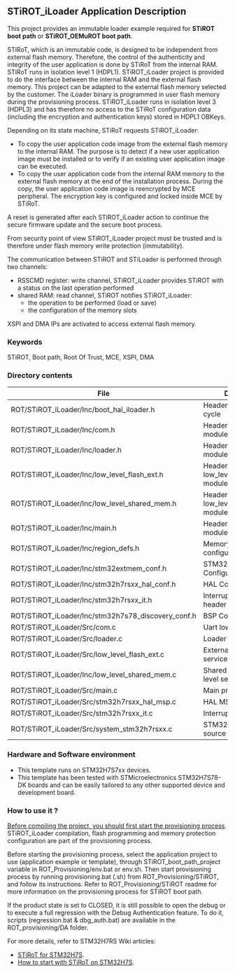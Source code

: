 ## <b>STiROT_iLoader Application Description</b>

This project provides an immutable loader example required for <b>STiROT boot path</b> or <b>STiROT_OEMuROT boot path</b>.

STiRoT, which is an immutable code, is designed to be independent from external flash memory. Therefore,
the control of the authenticity and integrity of the user application is done by STiRoT from the internal RAM.
STiRoT runs in isolation level 1 (HDPL1).
STiROT_iLoader project is provided to do the interface between the internal RAM and the external flash memory. This
project can be adapted to the external flash memory selected by the customer. The iLoader binary is programmed
in user flash memory during the provisioning process.
STiROT_iLoader runs in isolation level 3 (HDPL3) and has therefore no access to the STiRoT configuration data
(including the encryption and authentication keys) stored in HDPL1 OBKeys.

Depending on its state machine, STiRoT requests STiROT_iLoader:

- To copy the user application code image from the external flash memory to the internal RAM. The purpose
is to detect if a new user application image must be installed or to verify if an existing user application
image can be executed.
- To copy the user application code from the internal RAM memory to the external flash memory at the end
of the installation process. During the copy, the user application code image is reencrypted by MCE
peripheral. The encryption key is configured and locked inside MCE by STiRoT.

A reset is generated after each STiROT_iLoader action to continue the secure firmware update and the secure boot
process.

From security point of view STiROT_iLoader project must be trusted and is therefore under flash memory write
protection (immutability).

The communication between STiROT and STiLoader is performed through two channels:

- RSSCMD register: write channel, STiROT_iLoader provides STiROT with a status on the last operation performed
- shared RAM: read channel, STiROT notifies STiROT_iLoader:
  - the operation to be performed (load or save)
  - the configuration of the memory slots

XSPI and DMA IPs are activated to access external flash memory.

### <b>Keywords</b>

STiROT, Boot path, Root Of Trust, MCE, XSPI, DMA

### <b>Directory contents</b>

File | Description
 --- | ---
  ROT/STiROT_iLoader/Inc/boot_hal_iloader.h          |  Header for iloader life-cycle
  ROT/STiROT_iLoader/Inc/com.h                       |  Header for com.c module
  ROT/STiROT_iLoader/Inc/loader.h                    |  Header for loader.c module
  ROT/STiROT_iLoader/Inc/low_level_flash_ext.h       |  Header for low_level_flash_ext.c module
  ROT/STiROT_iLoader/Inc/low_level_shared_mem.h      |  Header for low_level_shared_mem.c module
  ROT/STiROT_iLoader/Inc/main.h                      |  Header for main.c module
  ROT/STiROT_iLoader/Inc/region_defs.h               |  Memory region configuration file
  ROT/STiROT_iLoader/Inc/stm32extmem_conf.h          |  STM32_ExtMem Configuration file
  ROT/STiROT_iLoader/Inc/stm32h7rsxx_hal_conf.h      |  HAL Configuration file
  ROT/STiROT_iLoader/Inc/stm32h7rsxx_it.h            |  Interrupt handlers header file
  ROT/STiROT_iLoader/Inc/stm32h7s78_discovery_conf.h |  BSP Configuration file
  ROT/STiROT_iLoader/Src/com.c                       |  Uart low level interface
  ROT/STiROT_iLoader/Src/loader.c                    |  Loader services
  ROT/STiROT_iLoader/Src/low_level_flash_ext.c       |  External Flash Low level services
  ROT/STiROT_iLoader/Inc/low_level_shared_mem.c      |  Shared memory Low level services
  ROT/STiROT_iLoader/Src/main.c                      |  Main program
  ROT/STiROT_iLoader/Src/stm32h7rsxx_hal_msp.c       |  HAL MSP module
  ROT/STiROT_iLoader/Src/stm32h7rsxx_it.c            |  Interrupt handlers
  ROT/STiROT_iLoader/Src/system_stm32h7rsxx.c        |  STM32H7RSxx system source file

### <b>Hardware and Software environment</b>

  - This template runs on STM32H7S7xx devices.
  - This template has been tested with STMicroelectronics STM32H7S78-DK
    boards and can be easily tailored to any other supported device
    and development board.

### <b>How to use it ?</b>

<u>Before compiling the project, you should first start the provisioning process</u>. STiROT_iLoader compilation, flash programming
and memory protection configuration are part of the provisioning process.

Before starting the provisioning process, select the application project to use (application example or template),
through STiROT_boot_path_project variable in ROT_Provisioning/env.bat or env.sh.
Then start provisioning process by running provisioning.bat (.sh) from ROT_Provisioning/STiROT,
and follow its instructions. Refer to ROT_Provisioning/STiROT readme for more information on the provisioning process for STiROT boot path.

If the product state is set to CLOSED, it is still possible to open the debug or to execute a full regression
with the Debug Authentication feature. To do it, scripts (regression.bat & dbg_auth.bat) are available in the ROT_provisioning/DA folder.

For more details, refer to STM32H7RS Wiki articles:

  - [STiRoT for STM32H7S](https://wiki.st.com/stm32mcu/wiki/Security:STiRoT_for_STM32H7S).
  - [How to start with STiRoT on STM32H7S](https://wiki.st.com/stm32mcu/wiki/Security:How_to_start_with_STiRoT_on_STM32H7S).
